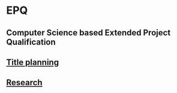 # EPQ
## Computer Science based Extended Project Qualification

## [Title planning](titles)
## [Research](research)
